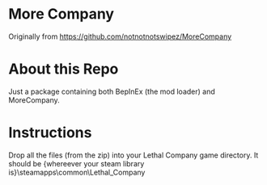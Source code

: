 # More Company
 Originally from https://github.com/notnotnotswipez/MoreCompany
 
# About this Repo
 Just a package containing both BepInEx (the mod loader) and MoreCompany.
 
# Instructions
 Drop all the files (from the zip) into your Lethal Company game directory.
 It should be {whereever your steam library is}\steamapps\common\Lethal_Company